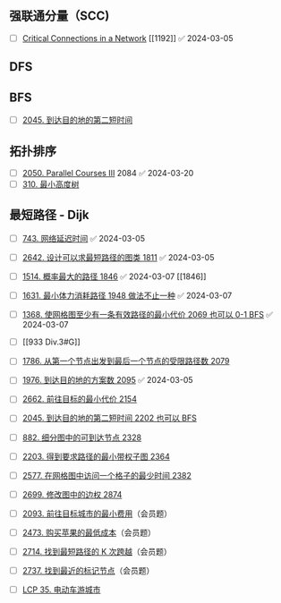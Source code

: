 ## 强联通分量（SCC)
- [ ] [Critical Connections in a Network](https://leetcode.cn/problems/critical-connections-in-a-network) [[1192]] ✅ 2024-03-05

## DFS


## BFS
- [ ] [2045. 到达目的地的第二短时间](https://leetcode.cn/problems/second-minimum-time-to-reach-destination/)

## 拓扑排序
- [ ] [2050. Parallel Courses III](https://leetcode.cn/problems/parallel-courses-iii) 2084 ✅ 2024-03-20
- [ ] [310. 最小高度树](https://leetcode.cn/problems/minimum-height-trees/)

## 最短路径 - Dijk


- [ ] [743. 网络延迟时间](https://leetcode.cn/problems/network-delay-time/) ✅ 2024-03-05

- [ ] [2642. 设计可以求最短路径的图类 1811](https://leetcode.cn/problems/design-graph-with-shortest-path-calculator/) ✅ 2024-03-05

- [ ] [1514. 概率最大的路径 1846](https://leetcode.cn/problems/path-with-maximum-probability/) ✅ 2024-03-07 [[1846]]

- [ ] [1631. 最小体力消耗路径 1948 做法不止一种](https://leetcode.cn/problems/path-with-minimum-effort/) ✅ 2024-03-07

- [ ] [1368. 使网格图至少有一条有效路径的最小代价 2069 也可以 0-1 BFS](https://leetcode.cn/problems/minimum-cost-to-make-at-least-one-valid-path-in-a-grid/) ✅ 2024-03-07
- [ ] [[933 Div.3#G]]

- [ ] [1786. 从第一个节点出发到最后一个节点的受限路径数 2079](https://leetcode.cn/problems/number-of-restricted-paths-from-first-to-last-node/)

- [ ] [1976. 到达目的地的方案数 2095](https://leetcode.cn/problems/number-of-ways-to-arrive-at-destination/) ✅ 2024-03-05

- [ ] [2662. 前往目标的最小代价 2154](https://leetcode.cn/problems/minimum-cost-of-a-path-with-special-roads/)

- [ ] [2045. 到达目的地的第二短时间 2202 也可以 BFS](https://leetcode.cn/problems/second-minimum-time-to-reach-destination/)

- [ ] [882. 细分图中的可到达节点 2328](https://leetcode.cn/problems/reachable-nodes-in-subdivided-graph/)

- [ ] [2203. 得到要求路径的最小带权子图 2364](https://leetcode.cn/problems/minimum-weighted-subgraph-with-the-required-paths/)

- [ ] [2577. 在网格图中访问一个格子的最少时间 2382](https://leetcode.cn/problems/minimum-time-to-visit-a-cell-in-a-grid/)

- [ ] [2699. 修改图中的边权 2874](https://leetcode.cn/problems/modify-graph-edge-weights/)

- [ ] [2093. 前往目标城市的最小费用](https://leetcode.cn/problems/minimum-cost-to-reach-city-with-discounts/)（会员题）

- [ ] [2473. 购买苹果的最低成本](https://leetcode.cn/problems/minimum-cost-to-buy-apples/)（会员题）

- [ ] [2714. 找到最短路径的 K 次跨越](https://leetcode.cn/problems/find-shortest-path-with-k-hops/)（会员题）

- [ ] [2737. 找到最近的标记节点](https://leetcode.cn/problems/find-the-closest-marked-node/)（会员题）

- [ ] [LCP 35. 电动车游城市](https://leetcode.cn/problems/DFPeFJ/)